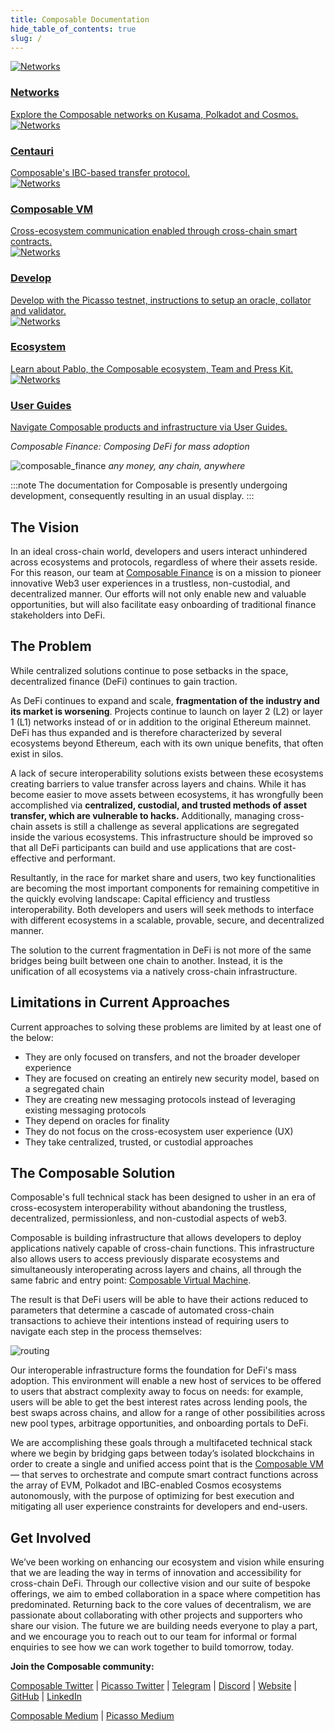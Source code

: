 ```yaml
---
title: Composable Documentation
hide_table_of_contents: true
slug: /
---
```


<div class="container">
  <div class="row">
    <div class="col col--4">
      <a href="/networks/picasso-parachain-overview">
        <div class="card">
          <div class="card__image">
            <img src="https://res.cloudinary.com/dmgmny0ro/image/upload/v1692300392/Frame-1_wkr6kl.png" alt="Networks" alt="Networks"/>
          </div>
          <div class="card__body">
            <h3>Networks</h3>
            Explore the Composable networks on Kusama, Polkadot and Cosmos.
          </div>
        </div>
      </a>
    </div>
    <div class="col col--4">
      <a href="/products/centauri/Dotsama-ibc">
        <div class="card">
          <div class="card__image">
            <img src="https://res.cloudinary.com/dmgmny0ro/image/upload/v1692300391/Frame-2_zoatit.png" alt="Networks" alt="Centauri" />
          </div>
          <div class="card__body">
            <h3>Centauri</h3>
              Composable's IBC-based transfer protocol.
          </div>
        </div>
      </a>
    </div>
    <div class="col col--4">
      <a href="/products/xcvm">
        <div class="card">
          <div class="card__image">
            <img src="https://res.cloudinary.com/dmgmny0ro/image/upload/v1692300391/Frame-3_cb5rl0.png" alt="Networks" alt="Composable VM" />
          </div>
          <div class="card__body">
            <h3>Composable VM</h3>
              Cross-ecosystem communication enabled through cross-chain smart contracts.
          </div>
        </div>
      </a>
    </div>
    <div class="col col--4">
      <a href="/nix/install">
        <div class="card">
          <div class="card__image">
            <img src="https://res.cloudinary.com/dmgmny0ro/image/upload/v1692300391/Frame-4_wrrwga.png" alt="Networks" alt="Develop" />
          </div>
          <div class="card__body">
            <h3>Develop</h3>
              Develop with the Picasso testnet, instructions to setup an oracle, collator and validator.
          </div>
        </div>
      </a>
    </div>
    <div class="col col--4">
      <a href="/ecosystem/build-on-composable-ecosystem-development">
        <div class="card">
          <div class="card__image">
            <img src="https://res.cloudinary.com/dmgmny0ro/image/upload/v1692300391/Frame-5_lyc6as.png" alt="Networks" alt="Networks" />
          </div>
          <div class="card__body">
            <h3>Ecosystem</h3>
             Learn about Pablo, the Composable ecosystem, Team and Press Kit. 
          </div>
        </div>
      </a>
    </div>
    <div class="col col--4">
      <a href="/accounts-wallets">
        <div class="card">
          <div class="card__image">
            <img src="https://res.cloudinary.com/dmgmny0ro/image/upload/v1692300392/Frame-6_tscayb.png" alt="Networks" alt="Networks" />
          </div>
          <div class="card__body">
            <h3>User Guides</h3>
              Navigate Composable products and infrastructure via User Guides.
          </div>
        </div>
      </a>
    </div>
  </div>
</div>




*Composable Finance: Composing DeFi for mass adoption*

![composable_finance](./composable-face-banner.png)
*any money, any chain, anywhere*

:::note
The documentation for Composable is presently undergoing development, consequently resulting in an usual display.
:::
## The Vision

In an ideal cross-chain world, developers and users interact unhindered across ecosystems and protocols, regardless of 
where their assets reside. For this reason, our team at [Composable Finance](https://www.composable.finance/) 
is on a mission to pioneer innovative Web3 user experiences in a trustless, non-custodial, and decentralized manner. 
Our efforts will not only enable new and valuable opportunities, but will also facilitate easy onboarding of traditional
finance stakeholders into DeFi.

## The Problem

While centralized solutions continue to pose setbacks in the space, decentralized finance (DeFi) continues to gain 
traction. 

As DeFi continues to expand and scale, **fragmentation of the industry and its market is worsening**. 
Projects continue to launch on layer 2 (L2) or layer 1 (L1) networks instead of or in addition to the original Ethereum mainnet. 
DeFi has thus expanded and is therefore characterized by several ecosystems beyond Ethereum, each with its own unique benefits, that often exist in silos.

A lack of secure interoperability solutions exists between these ecosystems creating barriers to value transfer across layers and chains. 
While it has become easier to move assets between ecosystems, it has wrongfully been accomplished via 
**centralized, custodial, and trusted methods of asset transfer, which are vulnerable to hacks.** 
Additionally, managing cross-chain assets is still a challenge as several applications are segregated inside the various ecosystems. 
This infrastructure should be improved so that all DeFi participants can build and use applications that are cost-effective and performant.

Resultantly, in the race for market share and users, two key functionalities are becoming the most important components 
for remaining competitive in the quickly evolving landscape: Capital efficiency and trustless interoperability. 
Both developers and users will seek methods to interface with different ecosystems in a scalable, provable, secure, and decentralized manner. 

The solution to the current fragmentation in DeFi is not more of the same bridges being built between one chain to another. 
Instead, it is the unification of all ecosystems via a natively cross-chain infrastructure.

## Limitations in Current Approaches
Current approaches to solving these problems are limited by at least one of the below:
- They are only focused on transfers, and not the broader developer experience
- They are focused on creating an entirely new security model, based on a segregated chain
- They are creating new messaging protocols instead of leveraging existing messaging protocols
- They depend on oracles for finality
- They do not focus on the cross-ecosystem user experience (UX)
- They take centralized, trusted, or custodial approaches

## The Composable Solution

Composable's full technical stack 
has been designed to usher in an era of cross-ecosystem interoperability 
without abandoning the trustless, decentralized, permissionless, and non-custodial aspects of web3. 

Composable is building infrastructure that allows developers to deploy applications natively capable of 
cross-chain functions. This infrastructure also allows users to access previously disparate ecosystems and simultaneously interoperating across layers and chains, all through the same fabric and entry point: [Composable Virtual Machine](./products/xcvm.md).

The result is that DeFi users will be able to have their actions reduced to parameters that determine a cascade of 
automated cross-chain transactions to achieve their intentions instead of requiring users to navigate each step in 
the process themselves:

![routing](./xcvm-routing.png)

Our interoperable infrastructure forms the foundation for DeFi's mass adoption. 
This environment will enable a new host of services to be offered to users that abstract complexity away to focus on needs: for example, 
users will be able to get the best interest rates across lending pools, the best swaps across chains, and allow for
a range of other possibilities across new pool types, arbitrage opportunities, and onboarding portals to DeFi.

We are accomplishing these goals through a multifaceted technical stack
where we begin by bridging gaps between today’s isolated blockchains in order to create a 
single and unified access point that is the 
[Composable VM](./products/xcvm.md) 
— that serves to orchestrate and compute smart contract functions across the array of EVM, Polkadot and IBC-enabled Cosmos ecosystems autonomously, 
with the purpose of optimizing for best execution and mitigating all user experience constraints for developers and end-users.

## Get Involved

We’ve been working on enhancing our ecosystem and vision while ensuring that we are leading the way in terms of 
innovation and accessibility for cross-chain DeFi. Through our collective vision and our suite of bespoke offerings, 
we aim to embed collaboration in a space where competition has predominated. Returning back to the core values of 
decentralism, we are passionate about collaborating with other projects and supporters who share our vision.
The future we are building needs everyone to play a part, and we encourage you to reach out to our team for informal or
formal enquiries to see how we can work together to build tomorrow, today.



**Join the Composable community:**

[Composable Twitter](https://twitter.com/ComposableFin) | [Picasso Twitter](https://twitter.com/Picasso_Network) | 
[Telegram](https://t.me/composablefinance) | [Discord](https://discord.com/invite/composable) | 
[Website](https://www.composable.finance/) | [GitHub](https://github.com/ComposableFi) | 
[LinkedIn](https://www.linkedin.com/company/composable-finance/)

[Composable Medium](https://composablefi.medium.com/about) | [Picasso Medium](https://medium.com/@picasso_network)

